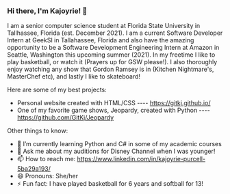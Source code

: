 ### Hi there, I'm Kajoyrie! 👋

I am a senior computer science student at Florida State University in Tallhassee, Florida (est. December 2021). I am a current Software Developer Intern at GeekSI in Tallahassee, Florida and also have the amazing opportunity to be a Software Development Engineering Intern at Amazon in Seattle, Washington this upcoming summer (2021). In my freetime I like to play basketball, or watch it (Prayers up for GSW please!). I also thoroughly enjoy watching any show that Gordon Ramsey is in (Kitchen Nightmare's, MasterChef etc), and lastly I like to skateboard!

Here are some of my best projects:
- Personal website created with HTML/CSS ---- https://gitkj.github.io/
- One of my favorite game shows, Jeopardy, created with Python ---- https://github.com/GitKj/Jeopardy


Other things to know:
- 🌱 I’m currently learning Python and C# in some of my academic courses
- 💬 Ask me about my auditions for Disney Channel when I was younger!
- 📫 How to reach me: https://www.linkedin.com/in/kajoyrie-purcell-5ba29a193/
- 😄 Pronouns: She/her
- ⚡ Fun fact: I have played basketball for 6 years and softball for 13!
